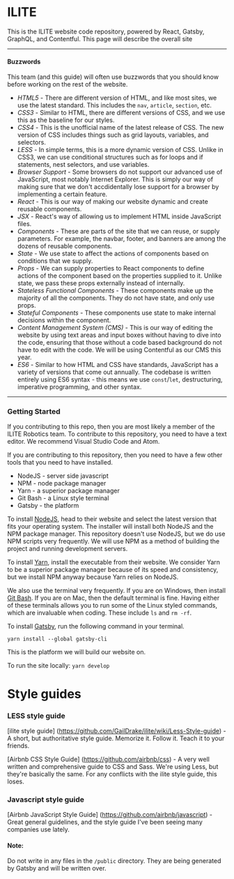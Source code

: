 # ILITE
This is the ILITE website code repository, powered by React, Gatsby, GraphQL, and Contentful. This page will describe the overall site 

****

#### Buzzwords
This team (and this guide) will often use buzzwords that you should know before working on the rest of the website.

* *HTML5* - There are different version of HTML, and like most sites, we use the latest standard. This includes the `nav`, `article`, `section`, etc.
* *CSS3* - Similar to HTML, there are different versions of CSS, and we use this as the baseline for our styles.
* *CSS4* - This is the unofficial name of the latest release of CSS. The new version of CSS includes things such as grid layouts, variables, and selectors.
* *LESS* - In simple terms, this is a more dynamic version of CSS. Unlike in CSS3, we can use conditional structures such as for loops and if statements, nest selectors, and use variables.
* *Browser Support* - Some browsers do not support our advanced use of JavaScript, most notably Internet Explorer. This is simply our way of making sure that we don't accdidentally lose support for a browser by implementing a certain feature.
* *React* - This is our way of making our website dynamic and create reusable components.
* *JSX* - React's way of allowing us to implement HTML inside JavaScript files.
* *Components* - These are parts of the site that we can reuse, or supply parameters. For example, the navbar, footer, and banners are among the dozens of reusable components. 
* *State* - We use state to affect the actions of components based on conditions that we supply.
* *Props* - We can supply properties to React components to define actions of the component based on the properties supplied to it. Unlike state, we pass these props externally instead of internally.
* *Stateless Functional Components* - These components make up the majority of all the components. They do not have state, and only use props.
* *Stateful Components* - These components use state to make internal decisions within the component.
* *Content Management System (CMS)* - This is our way of editing the website by using text areas and input boxes without having to dive into the code, ensuring that those without a code based background do not have to edit with the code. We will be using Contentful as our CMS this year.
* *ES6* - Similar to how HTML and CSS have standards, JavaScript has a variety of versions that come out annually. The codebase is written entirely using ES6 syntax - this means we use `const`/`let`, destructuring, imperative programming, and other syntax.

***

### Getting Started
If you contributing to this repo, then you are most likely a member of the ILITE Robotics team. To contribute to this repository, you need to have a text editor. We recommend Visual Studio Code and Atom.

If you are contributing to this repository, then you need to have a few other tools that you need to have installed.
* NodeJS - server side javascript
* NPM - node package manager
* Yarn - a superior package manager
* Git Bash - a Linux style terminal
* Gatsby - the platform

To install [NodeJS](https://nodejs.org/en/), head to their website and select the latest version that fits your operating system. The installer will install both NodeJS and the NPM package manager. This repository doesn't use NodeJS, but we do use NPM scripts very frequently. We will use NPM as a method of building the project and running development servers.

To install [Yarn](https://yarnpkg.com/en/), install the executable from their website. We consider Yarn to be a superior package manager because of its speed and consistency, but we install NPM anyway because Yarn relies on NodeJS.

We also use the terminal very frequently. If you are on Windows, then install [Git Bash](https://git-scm.com/downloads). If you are on Mac, then the default terminal is fine. Having either of these terminals allows you to run some of the Linux styled commands, which are invaluable when coding. These include `ls` and `rm -rf`.

To install [Gatsby](https://www.gatsbyjs.org/), run the following command in your terminal.
```
yarn install --global gatsby-cli
```
This is the platform we will build our website on.

To run the site locally: `yarn develop`

# Style guides

### LESS style guide
[ilite style guide] (https://github.com/GailDrake/ilite/wiki/Less-Style-guide) - A short, but authoritative style guide. Memorize it. Follow it. Teach it to your friends.

[Airbnb CSS Style Guide] (https://github.com/airbnb/css) - A very well written and comprehensive guide to CSS and Sass. We're using Less, but they're basically the same. For any conflicts with the ilite style guide, this loses.


### Javascript style guide
[Airbnb JavaScript Style Guide] (https://github.com/airbnb/javascript) - Great general guidelines, and the style guide I've been seeing many companies use lately.


#### Note:
Do not write in any files in the `/public` directory. They are being generated by Gatsby and will be written over.
